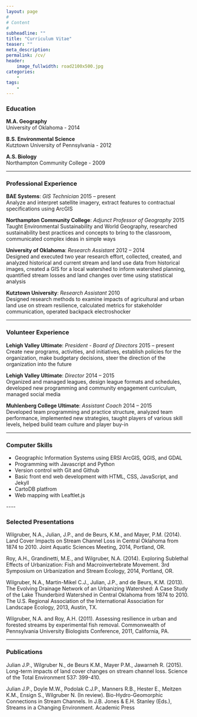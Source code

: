 ```yaml
---
layout: page
#
# Content
#
subheadline: ""
title: "Curriculum Vitae"
teaser: ""
meta_description:
permalink: /cv/
header:
    image_fullwidth: road2100x500.jpg
categories:
    - 
tags:
    - 
---
```


### Education
**M.A. Geography**  
University of Oklahoma - 2014

**B.S. Environmental Science**  
Kutztown University of Pennsylvania - 2012

**A.S. Biology**  
Northampton Community College - 2009

----- 

### Professional Experience
 **BAE Systems**: *GIS Technician*  2015 – present  
  Analyze and interpret satellite imagery, extract features to contractual specifications using ArcGIS
 
 **Northampton Community College**: *Adjunct Professor of Geography*  2015  
  Taught Environmental Sustainability and World Geography, researched sustainability best practices and concepts to bring to the classroom, communicated complex ideas in simple ways
 
 **University of Oklahoma**: *Research Assistant*  2012 – 2014  
  Designed and executed two year research effort, collected, created, and analyzed historical and current stream and land use data from historical images, created a GIS for a local watershed to inform watershed planning, quantified stream losses and land changes over time using statistical analysis

 **Kutztown University**: *Research Assistant*  2010  
  Designed research methods to examine impacts of agricultural and urban land use on stream resilience, calculated metrics for stakeholder communication, operated backpack electroshocker

 -----
 
### Volunteer Experience
 **Lehigh Valley Ultimate**: *President - Board of Directors*  2015 – present  
  Create new programs, activities, and initiatives, establish policies for the organization, make
  budgetary decisions, steer the direction of the organization into the future          
 
 **Lehigh Valley Ultimate**: *Director*  2014 – 2015  
  Organized and managed leagues, design league formats and schedules, developed new programming and community engagement curriculum, managed social media
 
 **Muhlenberg College Ultimate**: *Assistant Coach*  2014 – 2015  
  Developed team programming and practice structure, analyzed team performance, implemented new strategies, taught players of various skill levels, helped build team culture and player buy-in

----

### Computer Skills  
 <ul>
 <li>Geographic Information Systems using ERSI ArcGIS, QGIS, and GDAL</li>  
 <li>Programming with Javascript and Python</li>
 <li>Version control with Git and Github</li>  
 <li>Basic front end web development with HTML, CSS, JavaScript, and Jekyll</li>  
 <li>CartoDB platfrom</li>  
 <li>Web mapping with Leaftlet.js</li>  
</ul>
----

### Selected Presentations
 Wilgruber, N.A., Julian, J.P., and de Beurs, K.M., and Mayer, P.M. (2014). Land Cover Impacts on Stream Channel Loss in Central Oklahoma from 1874 to 2010. Joint Aquatic Sciences Meeting, 2014, Portland, OR.
 
 Roy, A.H., Grandinetti, M.E., and Wilgruber, N.A. (2014). Exploring Sublethal Effects of Urbanization: Fish and Macroinvertebrate Movement. 3rd Symposium on Urbanization and Stream Ecology, 2014, Portland, OR.
 
 Wilgruber, N.A., Martin-Mikel C.J., Julian, J.P., and de Beurs, K.M. (2013). The Evolving Drainage Network of an Urbanizing Watershed: A Case Study of the Lake Thunderbird Watershed in Central Oklahoma from 1874 to 2010. The U.S. Regional Association of the International Association for Landscape Ecology, 2013, Austin, TX.
 
 Wilgruber, N.A. and Roy, A.H. (2011). Assessing resilience in urban and forested streams by experimental fish removal. Commonwealth of Pennsylvania University Biologists Conference, 2011, California, PA.
 
----

### Publications
Julian J.P., Wilgruber N., de Beurs K.M., Mayer P.M., Jawarneh R. (2015). Long-term impacts of land cover changes on stream channel loss. Science of the Total Environment 537: 399-410.
 
Julian J.P., Doyle M.W., Podolak C.J.P., Manners R.B., Hester E., Meitzen K.M., Ensign S., Wilgruber N. (In review). Bio-Hydro-Geomorphic Connections in Stream Channels. In J.B. Jones & E.H. Stanley (Eds.), Streams in a Changing Environment. Academic Press
